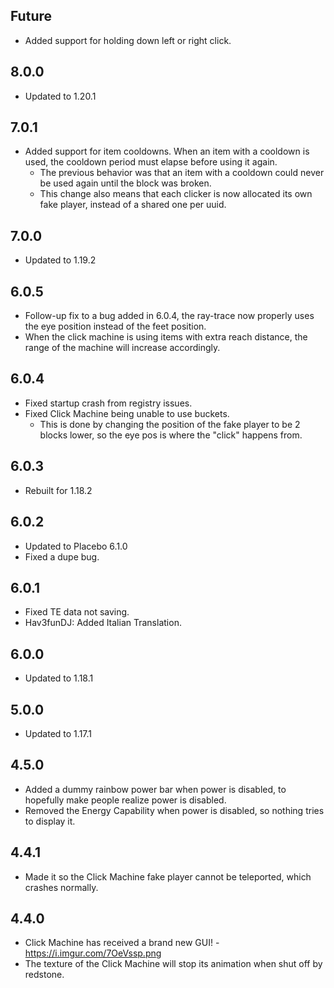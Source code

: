 ## Future
* Added support for holding down left or right click.

## 8.0.0
* Updated to 1.20.1

## 7.0.1
* Added support for item cooldowns. When an item with a cooldown is used, the cooldown period must elapse before using it again.
  * The previous behavior was that an item with a cooldown could never be used again until the block was broken.
  * This change also means that each clicker is now allocated its own fake player, instead of a shared one per uuid.

## 7.0.0
* Updated to 1.19.2

## 6.0.5
* Follow-up fix to a bug added in 6.0.4, the ray-trace now properly uses the eye position instead of the feet position.
* When the click machine is using items with extra reach distance, the range of the machine will increase accordingly.

## 6.0.4
* Fixed startup crash from registry issues.
* Fixed Click Machine being unable to use buckets.
  * This is done by changing the position of the fake player to be 2 blocks lower, so the eye pos is where the "click" happens from.

## 6.0.3
* Rebuilt for 1.18.2

## 6.0.2
* Updated to Placebo 6.1.0
* Fixed a dupe bug.

## 6.0.1
* Fixed TE data not saving.
* Hav3funDJ: Added Italian Translation.

## 6.0.0
* Updated to 1.18.1

## 5.0.0
* Updated to 1.17.1

## 4.5.0
* Added a dummy rainbow power bar when power is disabled, to hopefully make people realize power is disabled.
* Removed the Energy Capability when power is disabled, so nothing tries to display it.

## 4.4.1
* Made it so the Click Machine fake player cannot be teleported, which crashes normally.

## 4.4.0
* Click Machine has received a brand new GUI! - https://i.imgur.com/7OeVssp.png
* The texture of the Click Machine will stop its animation when shut off by redstone.